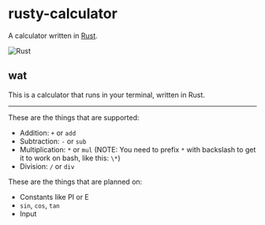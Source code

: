 # rusty-calculator
A calculator written in [Rust](https://www.rust-lang.org).

![Rust](https://github.com/LiamCoal/rusty-calculator/workflows/Rust/badge.svg)

## wat
This is a calculator that runs in your terminal, written in Rust.
- - -
These are the things that are supported:

* Addition: `+` or `add`
* Subtraction: `-` or `sub`
* Multiplication: `*` or `mul` (NOTE: You need to prefix `*` with backslash to get it to work on bash, like this: `\*`)
* Division: `/` or `div`

These are the things that are planned on:

* Constants like PI or E
* `sin`, `cos`, `tan`
* Input